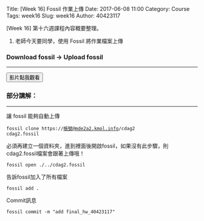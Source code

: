 Title: [Week 16] Fossil 作業上傳
Date: 2017-06-08 11:00
Category: Course
Tags: week16
Slug: week16
Author: 40423117

[Week 16] 第十六週課程內容概要整理。

1. 老師今天要同學，使用 Fossil 將作業檔案上傳

<!-- PELICAN_END_SUMMARY -->
</hr>

### Download fossil →  Upload fossil
<hr/>

<button onClick="lity('https://www.youtube.com/embed/8_40JZBbh_w?rel=0')"><span class="glyphicon glyphicon-facetime-video"></span> 影片點我觀看 </button>


### 部分講解：
<hr/>

讓 fossil 能夠自動上傳

<code>fossil clone https://帳號@mde2a2.kmol.info/cdag2 cdag2.fossil</code> 

必須再建立一個資料夾，進到裡面後開啟fossil，如果沒有此步驟，則cdag2.fossil檔案會跟著上傳哦！

<code>fossil open ./../cdag2.fossil</code> 

告訴fossil加入了所有檔案

<code>fossil add .</code> 

Commit訊息

<code>fossil commit -m "add final_hw_40423117"</code> 


